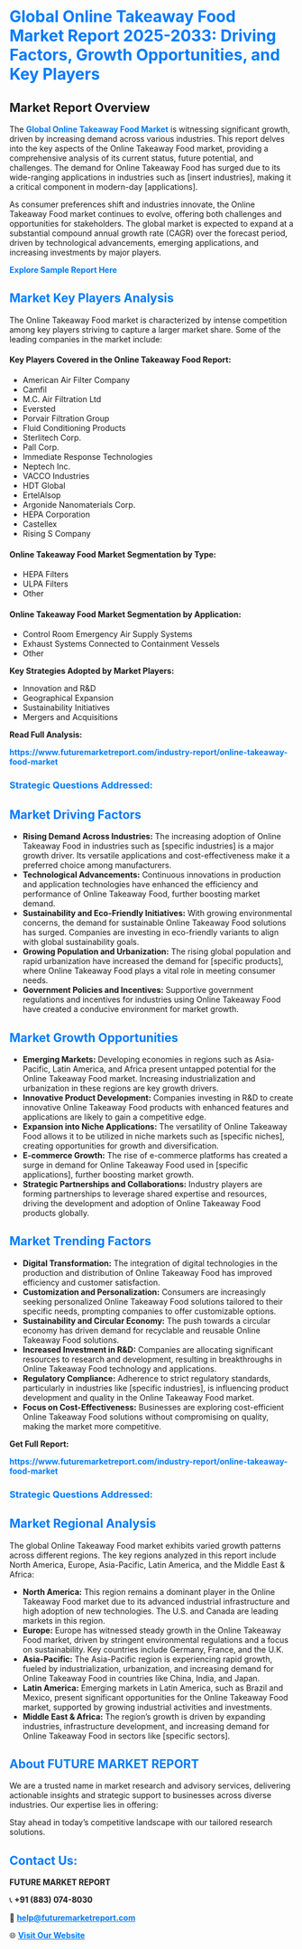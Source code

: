 <h1 style="color: #007BFF;">Global Online Takeaway Food Market Report 2025-2033: Driving Factors, Growth Opportunities, and Key Players</h1>

<section id="overview">
<h2>Market Report Overview</h2>
<p>The <a href="https://www.futuremarketreport.com/industry-report/online-takeaway-food-market" style="color: #007BFF; text-decoration: none;"><strong>Global Online Takeaway Food Market</strong></a> is witnessing significant growth, driven by increasing demand across various industries. This report delves into the key aspects of the Online Takeaway Food market, providing a comprehensive analysis of its current status, future potential, and challenges. The demand for Online Takeaway Food has surged due to its wide-ranging applications in industries such as [insert industries], making it a critical component in modern-day [applications].</p>
<p>As consumer preferences shift and industries innovate, the Online Takeaway Food market continues to evolve, offering both challenges and opportunities for stakeholders. The global market is expected to expand at a substantial compound annual growth rate (CAGR) over the forecast period, driven by technological advancements, emerging applications, and increasing investments by major players.</p>
</section>

<section id="overview">
<p><a href="https://www.futuremarketreport.com/request-sample/reportId=35240" style="color: #007BFF; text-decoration: none;"><strong>Explore Sample Report Here</strong></a></p>
</section>

<section id="key-players">
<h2 style="color: #007BFF;">Market Key Players Analysis</h2>
<p>The Online Takeaway Food market is characterized by intense competition among key players striving to capture a larger market share. Some of the leading companies in the market include:</p>
<h4>Key Players Covered in the Online Takeaway Food Report:</h4>
<ul><li>American Air Filter Company</li><li>Camfil</li><li>M.C. Air Filtration Ltd</li><li>Eversted</li><li>Porvair Filtration Group</li><li>Fluid Conditioning Products</li><li>Sterlitech Corp.</li><li>Pall Corp.</li><li>Immediate Response Technologies</li><li>Neptech Inc.</li><li>VACCO Industries</li><li>HDT Global</li><li>ErtelAlsop</li><li>Argonide Nanomaterials Corp.</li><li>HEPA Corporation</li><li>Castellex</li><li>Rising S Company</li></ul>
<h4>Online Takeaway Food Market Segmentation by Type:</h4>
<ul><li>HEPA Filters</li><li>ULPA Filters</li><li>Other</li></ul>

<h4>Online Takeaway Food Market Segmentation by Application:</h4>
<ul><li>Control Room Emergency Air Supply Systems</li><li>Exhaust Systems Connected to Containment Vessels</li><li>Other</li></ul>
<p><strong>Key Strategies Adopted by Market Players:</strong></p>
<ul>
<li>Innovation and R&D</li>
<li>Geographical Expansion</li>
<li>Sustainability Initiatives</li>
<li>Mergers and Acquisitions</li>
</ul>
</section>

<section>
<p><strong>Read Full Analysis: </strong></p><a href="https://www.futuremarketreport.com/industry-report/online-takeaway-food-market" style="color: #007BFF; text-decoration: none;"><strong>https://www.futuremarketreport.com/industry-report/online-takeaway-food-market</strong></a>
<h3 style="color: #007BFF;">Strategic Questions Addressed:</h3>
</section>

<section id="driving-factors">
<h2 style="color: #007BFF;">Market Driving Factors</h2>
<ul>
<li><strong>Rising Demand Across Industries:</strong> The increasing adoption of Online Takeaway Food in industries such as [specific industries] is a major growth driver. Its versatile applications and cost-effectiveness make it a preferred choice among manufacturers.</li>
<li><strong>Technological Advancements:</strong> Continuous innovations in production and application technologies have enhanced the efficiency and performance of Online Takeaway Food, further boosting market demand.</li>
<li><strong>Sustainability and Eco-Friendly Initiatives:</strong> With growing environmental concerns, the demand for sustainable Online Takeaway Food solutions has surged. Companies are investing in eco-friendly variants to align with global sustainability goals.</li>
<li><strong>Growing Population and Urbanization:</strong> The rising global population and rapid urbanization have increased the demand for [specific products], where Online Takeaway Food plays a vital role in meeting consumer needs.</li>
<li><strong>Government Policies and Incentives:</strong> Supportive government regulations and incentives for industries using Online Takeaway Food have created a conducive environment for market growth.</li>
</ul>
</section>

<section id="growth-opportunities">
<h2 style="color: #007BFF;">Market Growth Opportunities</h2>
<ul>
<li><strong>Emerging Markets:</strong> Developing economies in regions such as Asia-Pacific, Latin America, and Africa present untapped potential for the Online Takeaway Food market. Increasing industrialization and urbanization in these regions are key growth drivers.</li>
<li><strong>Innovative Product Development:</strong> Companies investing in R&D to create innovative Online Takeaway Food products with enhanced features and applications are likely to gain a competitive edge.</li>
<li><strong>Expansion into Niche Applications:</strong> The versatility of Online Takeaway Food allows it to be utilized in niche markets such as [specific niches], creating opportunities for growth and diversification.</li>
<li><strong>E-commerce Growth:</strong> The rise of e-commerce platforms has created a surge in demand for Online Takeaway Food used in [specific applications], further boosting market growth.</li>
<li><strong>Strategic Partnerships and Collaborations:</strong> Industry players are forming partnerships to leverage shared expertise and resources, driving the development and adoption of Online Takeaway Food products globally.</li>
</ul>
</section>

<section id="trending-factors">
<h2 style="color: #007BFF;">Market Trending Factors</h2>
<ul>
<li><strong>Digital Transformation:</strong> The integration of digital technologies in the production and distribution of Online Takeaway Food has improved efficiency and customer satisfaction.</li>
<li><strong>Customization and Personalization:</strong> Consumers are increasingly seeking personalized Online Takeaway Food solutions tailored to their specific needs, prompting companies to offer customizable options.</li>
<li><strong>Sustainability and Circular Economy:</strong> The push towards a circular economy has driven demand for recyclable and reusable Online Takeaway Food solutions.</li>
<li><strong>Increased Investment in R&D:</strong> Companies are allocating significant resources to research and development, resulting in breakthroughs in Online Takeaway Food technology and applications.</li>
<li><strong>Regulatory Compliance:</strong> Adherence to strict regulatory standards, particularly in industries like [specific industries], is influencing product development and quality in the Online Takeaway Food market.</li>
<li><strong>Focus on Cost-Effectiveness:</strong> Businesses are exploring cost-efficient Online Takeaway Food solutions without compromising on quality, making the market more competitive.</li>
</ul>
</section>

<section>
<p><strong>Get Full Report: </strong></p><a href="https://www.futuremarketreport.com/industry-report/online-takeaway-food-market" style="color: #007BFF; text-decoration: none;"><strong>https://www.futuremarketreport.com/industry-report/online-takeaway-food-market</strong></a>
<h3 style="color: #007BFF;">Strategic Questions Addressed:</h3>
</section>


<section id="regional-analysis">
<h2 style="color: #007BFF;">Market Regional Analysis</h2>
<p>The global Online Takeaway Food market exhibits varied growth patterns across different regions. The key regions analyzed in this report include North America, Europe, Asia-Pacific, Latin America, and the Middle East & Africa:</p>
<ul>
<li><strong>North America:</strong> This region remains a dominant player in the Online Takeaway Food market due to its advanced industrial infrastructure and high adoption of new technologies. The U.S. and Canada are leading markets in this region.</li>
<li><strong>Europe:</strong> Europe has witnessed steady growth in the Online Takeaway Food market, driven by stringent environmental regulations and a focus on sustainability. Key countries include Germany, France, and the U.K.</li>
<li><strong>Asia-Pacific:</strong> The Asia-Pacific region is experiencing rapid growth, fueled by industrialization, urbanization, and increasing demand for Online Takeaway Food in countries like China, India, and Japan.</li>
<li><strong>Latin America:</strong> Emerging markets in Latin America, such as Brazil and Mexico, present significant opportunities for the Online Takeaway Food market, supported by growing industrial activities and investments.</li>
<li><strong>Middle East & Africa:</strong> The region’s growth is driven by expanding industries, infrastructure development, and increasing demand for Online Takeaway Food in sectors like [specific sectors].</li>
</ul>
</section>

<footer>
<h2 style="color: #007BFF;">About FUTURE MARKET REPORT</h2>
<p>We are a trusted name in market research and advisory services, delivering actionable insights and strategic support to businesses across diverse industries. Our expertise lies in offering:</p>

<p>Stay ahead in today’s competitive landscape with our tailored research solutions.</p>

<h2 style="color: #007BFF;">Contact Us:</h2>
<p><strong>FUTURE MARKET REPORT</strong></p>
<p>📞 <strong>+91 (883) 074-8030</strong></p>
<p>📧 <strong><a href="mailto:help@futuremarketreport.com" style="color: #007BFF;">help@futuremarketreport.com</a></strong></p>
<p>🌐 <strong><a href="https://www.futuremarketreport.com/" style="color: #007BFF;">Visit Our Website</a></strong></p>
</footer>